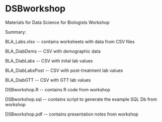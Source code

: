 # DSBworkshop
Materials for Data Science for Biologists Workshop 

Summary:

BLA_Labs.xlsx -- contains worksheets with data from CSV files

BLA_DiabDems -- CSV with demographic data

BLA_DiabLabs -- CSV with inital lab values

BLA_DiabLabsPost -- CSV with post-treatment lab values

BLA_DiabGTT -- CSV with GTT lab values


DSBworkshop.R -- contains R code from workshop


DSBworkshop.sql -- contains script to generate the example SQL Db from workshop


DSBworkshop.pdf -- contains presentation notes from workshop
